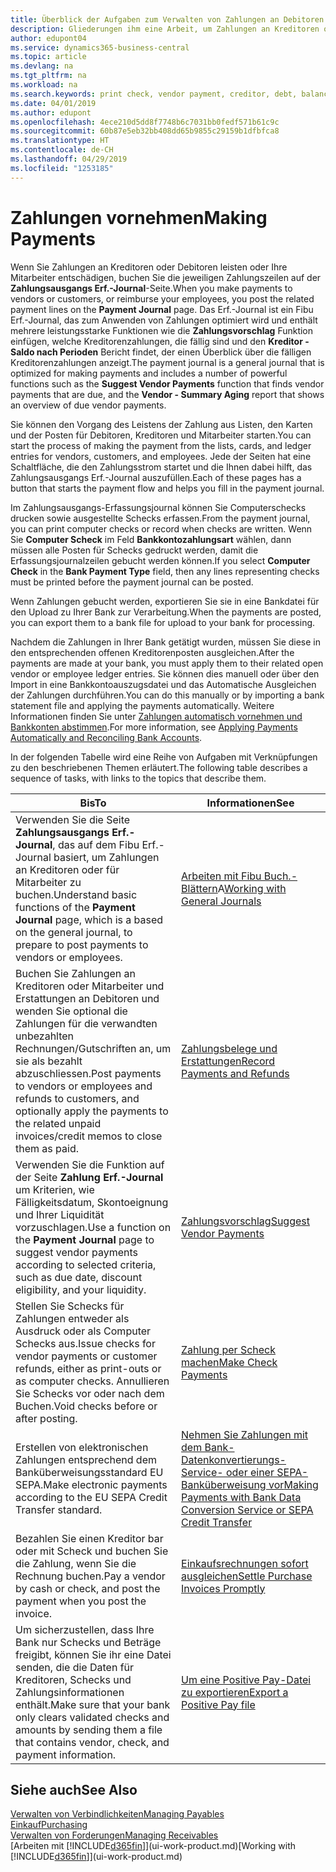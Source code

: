 ```yaml
---
title: Überblick der Aufgaben zum Verwalten von Zahlungen an Debitoren | Microsoft Docs
description: Gliederungen ihm eine Arbeit, um Zahlungen an Kreditoren oder zu den Gläubigern, einschliesslich Buchungszahlungszeilen und das Anzeigen einer Übersicht über den fälligen Saldo zu verwalten.
author: edupont04
ms.service: dynamics365-business-central
ms.topic: article
ms.devlang: na
ms.tgt_pltfrm: na
ms.workload: na
ms.search.keywords: print check, vendor payment, creditor, debt, balance due, AP
ms.date: 04/01/2019
ms.author: edupont
ms.openlocfilehash: 4ece210d5dd8f7748b6c7031bb0fedf571b61c9c
ms.sourcegitcommit: 60b87e5eb32bb408dd65b9855c29159b1dfbfca8
ms.translationtype: HT
ms.contentlocale: de-CH
ms.lasthandoff: 04/29/2019
ms.locfileid: "1253185"
---
```

# <a name="making-payments"></a><span data-ttu-id="be80d-103">Zahlungen vornehmen</span><span class="sxs-lookup"><span data-stu-id="be80d-103">Making Payments</span></span>

<span data-ttu-id="be80d-104">Wenn Sie Zahlungen an Kreditoren oder Debitoren leisten oder Ihre Mitarbeiter entschädigen, buchen Sie die jeweiligen Zahlungszeilen auf der **Zahlungsausgangs Erf.-Journal**-Seite.</span><span class="sxs-lookup"><span data-stu-id="be80d-104">When you make payments to vendors or customers, or reimburse your employees, you post the related payment lines on the **Payment Journal** page.</span></span> <span data-ttu-id="be80d-105">Das Erf.-Journal ist ein Fibu Erf.-Journal, das zum Anwenden von Zahlungen optimiert wird und enthält mehrere leistungsstarke Funktionen wie die **Zahlungsvorschlag** Funktion einfügen, welche Kreditorenzahlungen, die fällig sind und den **Kreditor - Saldo nach Perioden** Bericht findet, der einen Überblick über die fälligen Kreditorenzahlungen anzeigt.</span><span class="sxs-lookup"><span data-stu-id="be80d-105">The payment journal is a general journal that is optimized for making payments and includes a number of powerful functions such as the **Suggest Vendor Payments** function that finds vendor payments that are due, and the **Vendor - Summary Aging** report that shows an overview of due vendor payments.</span></span>  

<span data-ttu-id="be80d-106">Sie können den Vorgang des Leistens der Zahlung aus Listen, den Karten und der Posten für Debitoren, Kreditoren und Mitarbeiter starten.</span><span class="sxs-lookup"><span data-stu-id="be80d-106">You can start the process of making the payment from the lists, cards, and ledger entries for vendors, customers, and employees.</span></span> <span data-ttu-id="be80d-107">Jede der Seiten hat eine Schaltfläche, die den Zahlungsstrom startet und die Ihnen dabei hilft, das Zahlungsausgangs Erf.-Journal auszufüllen.</span><span class="sxs-lookup"><span data-stu-id="be80d-107">Each of these pages has a button that starts the payment flow and helps you fill in the payment journal.</span></span>  

<span data-ttu-id="be80d-108">Im Zahlungsausgangs-Erfassungsjournal können Sie Computerschecks drucken sowie ausgestellte Schecks erfassen.</span><span class="sxs-lookup"><span data-stu-id="be80d-108">From the payment journal, you can print computer checks or record when checks are written.</span></span> <span data-ttu-id="be80d-109">Wenn Sie **Computer Scheck** im Feld **Bankkontozahlungsart** wählen, dann müssen alle Posten für Schecks gedruckt werden, damit die Erfassungsjournalzeilen gebucht werden können.</span><span class="sxs-lookup"><span data-stu-id="be80d-109">If you select **Computer Check** in the **Bank Payment Type** field, then any lines representing checks must be printed before the payment journal can be posted.</span></span>

<span data-ttu-id="be80d-110">Wenn Zahlungen gebucht werden, exportieren Sie sie in eine Bankdatei für den Upload zu Ihrer Bank zur Verarbeitung.</span><span class="sxs-lookup"><span data-stu-id="be80d-110">When the payments are posted, you can export them to a bank file for upload to your bank for processing.</span></span>

<span data-ttu-id="be80d-111">Nachdem die Zahlungen in Ihrer Bank getätigt wurden, müssen Sie diese in den entsprechenden offenen Kreditorenposten ausgleichen.</span><span class="sxs-lookup"><span data-stu-id="be80d-111">After the payments are made at your bank, you must apply them to their related open vendor or employee ledger entries.</span></span> <span data-ttu-id="be80d-112">Sie können dies manuell oder über den Import in eine Bankkontoauszugsdatei und das Automatische Ausgleichen der Zahlungen durchführen.</span><span class="sxs-lookup"><span data-stu-id="be80d-112">You can do this manually or by importing a bank statement file and applying the payments automatically.</span></span> <span data-ttu-id="be80d-113">Weitere Informationen finden Sie unter [Zahlungen automatisch vornehmen und Bankkonten abstimmen](receivables-apply-payments-auto-reconcile-bank-accounts.md).</span><span class="sxs-lookup"><span data-stu-id="be80d-113">For more information, see [Applying Payments Automatically and Reconciling Bank Accounts](receivables-apply-payments-auto-reconcile-bank-accounts.md).</span></span>

<span data-ttu-id="be80d-114">In der folgenden Tabelle wird eine Reihe von Aufgaben mit Verknüpfungen zu den beschriebenen Themen erläutert.</span><span class="sxs-lookup"><span data-stu-id="be80d-114">The following table describes a sequence of tasks, with links to the topics that describe them.</span></span>

| <span data-ttu-id="be80d-115">Bis</span><span class="sxs-lookup"><span data-stu-id="be80d-115">To</span></span> | <span data-ttu-id="be80d-116">Informationen</span><span class="sxs-lookup"><span data-stu-id="be80d-116">See</span></span> |
| --- | --- |
|<span data-ttu-id="be80d-117">Verwenden Sie die Seite **Zahlungsausgangs Erf.-Journal**, das auf dem Fibu Erf.-Journal basiert, um Zahlungen an Kreditoren oder für Mitarbeiter zu buchen.</span><span class="sxs-lookup"><span data-stu-id="be80d-117">Understand basic functions of the **Payment Journal** page, which is a based on the general journal, to prepare to post payments to vendors or employees.</span></span>|<span data-ttu-id="be80d-118">[Arbeiten mit Fibu Buch.-Blättern](ui-work-general-journals.md)A</span><span class="sxs-lookup"><span data-stu-id="be80d-118">[Working with General Journals](ui-work-general-journals.md)</span></span>|
|<span data-ttu-id="be80d-119">Buchen Sie Zahlungen an Kreditoren oder Mitarbeiter und Erstattungen an Debitoren und wenden Sie optional die Zahlungen für die verwandten unbezahlten Rechnungen/Gutschriften an, um sie als bezahlt abzuschliessen.</span><span class="sxs-lookup"><span data-stu-id="be80d-119">Post payments to vendors or employees and refunds to customers, and optionally apply the payments to the related unpaid invoices/credit memos to close them as paid.</span></span>|[<span data-ttu-id="be80d-120">Zahlungsbelege und Erstattungen</span><span class="sxs-lookup"><span data-stu-id="be80d-120">Record Payments and Refunds</span></span>](payables-how-post-payments-refunds.md)|
| <span data-ttu-id="be80d-121">Verwenden Sie die Funktion auf der Seite **Zahlung Erf.-Journal** um Kriterien, wie Fälligkeitsdatum, Skontoeignung und Ihrer Liquidität vorzuschlagen.</span><span class="sxs-lookup"><span data-stu-id="be80d-121">Use a function on the **Payment Journal** page to suggest vendor payments according to selected criteria, such as due date, discount eligibility, and your liquidity.</span></span> |[<span data-ttu-id="be80d-122">Zahlungsvorschlag</span><span class="sxs-lookup"><span data-stu-id="be80d-122">Suggest Vendor Payments</span></span>](payables-how-suggest-vendor-payments.md) |
| <span data-ttu-id="be80d-123">Stellen Sie Schecks für Zahlungen entweder als Ausdruck oder als Computer Schecks aus.</span><span class="sxs-lookup"><span data-stu-id="be80d-123">Issue checks for vendor payments or customer refunds, either as print-outs or as computer checks.</span></span> <span data-ttu-id="be80d-124">Annullieren Sie Schecks vor oder nach dem Buchen.</span><span class="sxs-lookup"><span data-stu-id="be80d-124">Void checks before or after posting.</span></span> |[<span data-ttu-id="be80d-125">Zahlung per Scheck machen</span><span class="sxs-lookup"><span data-stu-id="be80d-125">Make Check Payments</span></span>](payables-how-work-checks.md) |
|<span data-ttu-id="be80d-126">Erstellen von elektronischen Zahlungen entsprechend dem Banküberweisungsstandard EU SEPA.</span><span class="sxs-lookup"><span data-stu-id="be80d-126">Make electronic payments according to the EU SEPA Credit Transfer standard.</span></span>|[<span data-ttu-id="be80d-127">Nehmen Sie Zahlungen mit dem Bank-Datenkonvertierungs-Service- oder einer SEPA-Banküberweisung vor</span><span class="sxs-lookup"><span data-stu-id="be80d-127">Making Payments with Bank Data Conversion Service or SEPA Credit Transfer</span></span>](finance-make-payments-with-bank-data-conversion-service-or-sepa-credit-transfer.md)|
| <span data-ttu-id="be80d-128">Bezahlen Sie einen Kreditor bar oder mit Scheck und buchen Sie die Zahlung, wenn Sie die Rechnung buchen.</span><span class="sxs-lookup"><span data-stu-id="be80d-128">Pay a vendor by cash or check, and post the payment when you post the invoice.</span></span> |[<span data-ttu-id="be80d-129">Einkaufsrechnungen sofort ausgleichen</span><span class="sxs-lookup"><span data-stu-id="be80d-129">Settle Purchase Invoices Promptly</span></span>](finance-how-to-settle-purchase-invoices-promptly.md) |
| <span data-ttu-id="be80d-130">Um sicherzustellen, dass Ihre Bank nur Schecks und Beträge freigibt, können Sie ihr eine Datei senden, die die Daten für Kreditoren, Schecks und Zahlungsinformationen enthält.</span><span class="sxs-lookup"><span data-stu-id="be80d-130">Make sure that your bank only clears validated checks and amounts by sending them a file that contains vendor, check, and payment information.</span></span> |[<span data-ttu-id="be80d-131">Um eine Positive Pay-Datei zu exportieren</span><span class="sxs-lookup"><span data-stu-id="be80d-131">Export a Positive Pay file</span></span>](finance-how-positive-pay.md) |

## <a name="see-also"></a><span data-ttu-id="be80d-132">Siehe auch</span><span class="sxs-lookup"><span data-stu-id="be80d-132">See Also</span></span>
[<span data-ttu-id="be80d-133">Verwalten von Verbindlichkeiten</span><span class="sxs-lookup"><span data-stu-id="be80d-133">Managing Payables</span></span>](payables-manage-payables.md)  
[<span data-ttu-id="be80d-134">Einkauf</span><span class="sxs-lookup"><span data-stu-id="be80d-134">Purchasing</span></span>](purchasing-manage-purchasing.md)  
[<span data-ttu-id="be80d-135">Verwalten von Forderungen</span><span class="sxs-lookup"><span data-stu-id="be80d-135">Managing Receivables</span></span>](receivables-manage-receivables.md)  
<span data-ttu-id="be80d-136">[Arbeiten mit [!INCLUDE[d365fin](includes/d365fin_md.md)]](ui-work-product.md)</span><span class="sxs-lookup"><span data-stu-id="be80d-136">[Working with [!INCLUDE[d365fin](includes/d365fin_md.md)]](ui-work-product.md)</span></span>  
